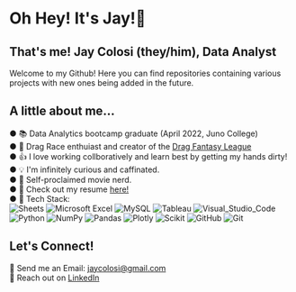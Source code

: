 # Oh Hey! It's Jay!🦆 
## That's me! Jay Colosi (they/him), Data Analyst

Welcome to my Github! Here you can find repositories containing various projects with new ones being added in the future. 

## A little about me...

● 📚 Data Analytics bootcamp graduate (April 2022, Juno College)<br>
● 👑 Drag Race enthuiast and creator of the [Drag Fantasy League](https://www.dragfantasyleague.com/) <br>
● 👍 I love working collboratively and learn best by getting my hands dirty!<br>
● 💡 I'm infinitely curious and caffinated.<br>
● 🍿 Self-proclaimed movie nerd.<br>
● 📄 Check out my resume [here!](https://drive.google.com/file/d/12C5aMwVQnNDSqCXx2Y724x_ytqQ1fROc/view?usp=sharing)<br>
● 💾 Tech Stack:<br>
![Sheets](https://img.shields.io/badge/Google%20Sheets-34A853?style=for-the-badge&logo=google-sheets&logoColor=white) 
![Microsoft Excel](https://img.shields.io/badge/Microsoft_Excel-217346?style=for-the-badge&logo=microsoft-excel&logoColor=white) 
![MySQL](https://img.shields.io/badge/mysql-%2300f.svg?style=for-the-badge&logo=mysql&logoColor=white) 
![Tableau](https://img.shields.io/badge/Tableau-E97627?style=for-the-badge&logo=Tableau&logoColor=white) 
![Visual_Studio_Code](https://img.shields.io/badge/Visual_Studio_Code-0078D4?style=for-the-badge&logo=visual%20studio%20code&logoColor=white) 
![Python](https://img.shields.io/badge/python-3670A0?style=for-the-badge&logo=python&logoColor=ffdd54) 
![NumPy](https://img.shields.io/badge/Numpy-777BB4?style=for-the-badge&logo=numpy&logoColor=white) 
![Pandas](https://img.shields.io/badge/Pandas-2C2D72?style=for-the-badge&logo=pandas&logoColor=white) 
![Plotly](https://img.shields.io/badge/Plotly-239120?style=for-the-badge&logo=plotly&logoColor=white) 
![Scikit](https://img.shields.io/badge/scikit_learn-F7931E?style=for-the-badge&logo=scikit-learn&logoColor=white)
![GitHub](https://img.shields.io/badge/GitHub-100000?style=for-the-badge&logo=github&logoColor=white) 
![Git](https://img.shields.io/badge/GIT-E44C30?style=for-the-badge&logo=git&logoColor=white)<br>


## Let's Connect!
📧 Send me an Email: jaycolosi@gmail.com <br>
👔 Reach out on [LinkedIn](https://www.linkedin.com/in/jay-colosi/)<br>

